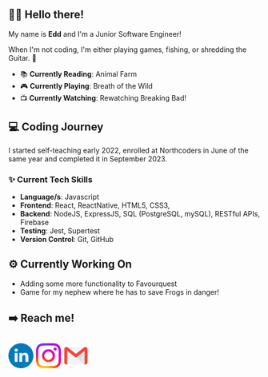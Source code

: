 ## 👋🏼 Hello there!

My name is **Edd** and I'm a Junior Software Engineer!

When I'm not coding, I'm either playing games, fishing, or shredding the Guitar. 🎸

- 📚 **Currently Reading**: Animal Farm
- 🎮 **Currently Playing**: Breath of the Wild
- 📺 **Currently Watching**: Rewatching Breaking Bad!

## 💻 Coding Journey

I started self-teaching early 2022, enrolled at Northcoders in June of the same year and completed it in September 2023.

### ✨ Current Tech Skills

- **Language/s**: Javascript
- **Frontend**: React, ReactNative, HTML5, CSS3,
- **Backend**: NodeJS, ExpressJS, SQL (PostgreSQL, mySQL), RESTful APIs, Firebase
- **Testing**: Jest, Supertest
- **Version Control**: Git, GitHub

## ⚙️ Currently Working On

- Adding some more functionality to Favourquest
- Game for my nephew where he has to save Frogs in danger!

## ➡️ Reach me!

## [<img src="/Socials/linkedin.png" width="50" height="50">](https://www.linkedin.com/in/edd-connolly/) [<img src="/Socials/instagram.png" width="50" height="50">](https://www.instagram.com/eggaholic/) [<img src="/Socials/email.png" width="50" height="50">](mailto:eddconnolly905@msn.com)
